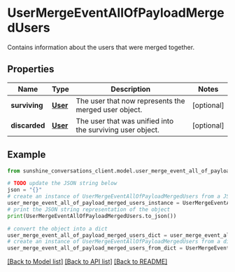 # UserMergeEventAllOfPayloadMergedUsers

Contains information about the users that were merged together.

## Properties

Name | Type | Description | Notes
------------ | ------------- | ------------- | -------------
**surviving** | [**User**](User.md) | The user that now represents the merged user object. | [optional] 
**discarded** | [**User**](User.md) | The user that was unified into the surviving user object. | [optional] 

## Example

```python
from sunshine_conversations_client.model.user_merge_event_all_of_payload_merged_users import UserMergeEventAllOfPayloadMergedUsers

# TODO update the JSON string below
json = "{}"
# create an instance of UserMergeEventAllOfPayloadMergedUsers from a JSON string
user_merge_event_all_of_payload_merged_users_instance = UserMergeEventAllOfPayloadMergedUsers.from_json(json)
# print the JSON string representation of the object
print(UserMergeEventAllOfPayloadMergedUsers.to_json())

# convert the object into a dict
user_merge_event_all_of_payload_merged_users_dict = user_merge_event_all_of_payload_merged_users_instance.to_dict()
# create an instance of UserMergeEventAllOfPayloadMergedUsers from a dict
user_merge_event_all_of_payload_merged_users_from_dict = UserMergeEventAllOfPayloadMergedUsers.from_dict(user_merge_event_all_of_payload_merged_users_dict)
```
[[Back to Model list]](../README.md#documentation-for-models) [[Back to API list]](../README.md#documentation-for-api-endpoints) [[Back to README]](../README.md)


